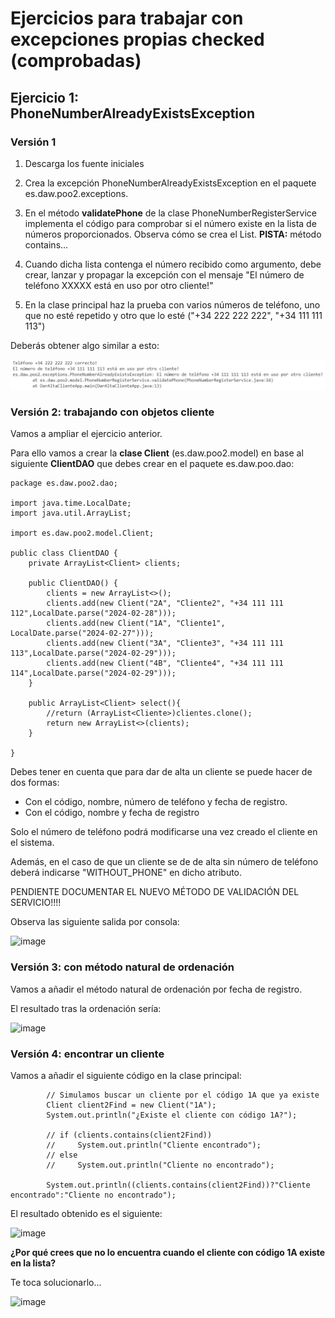 # Ejercicios para trabajar con excepciones propias checked (comprobadas)

## Ejercicio 1: PhoneNumberAlreadyExistsException 

### Versión 1
1. Descarga los fuente iniciales
2. Crea la excepción PhoneNumberAlreadyExistsException en el paquete es.daw.poo2.exceptions.
3. En el método **validatePhone** de la clase PhoneNumberRegisterService implementa el código para comprobar si el número existe en la lista de números proporcionados. Observa cómo se crea el List.
**PISTA:** método contains...

4. Cuando dicha lista contenga el número recibido como argumento, debe crear, lanzar y propagar la excepción con el mensaje "El número de teléfono XXXXX está en uso por otro cliente!"
5. En la clase principal haz la prueba con varios números de teléfono, uno que no esté repetido y otro que lo esté ("+34 222 222 222", "+34 111 111 113") 

Deberás obtener algo similar a esto:

![alt text](image.png)

### Versión 2: trabajando con objetos cliente
Vamos a ampliar el ejercicio anterior.

Para ello vamos a crear la **clase Client** (es.daw.poo2.model) en base al siguiente **ClientDAO** que debes crear en el paquete es.daw.poo.dao:

```
package es.daw.poo2.dao;

import java.time.LocalDate;
import java.util.ArrayList;

import es.daw.poo2.model.Client;

public class ClientDAO {
    private ArrayList<Client> clients;

    public ClientDAO() {
        clients = new ArrayList<>();
        clients.add(new Client("2A", "Cliente2", "+34 111 111 112",LocalDate.parse("2024-02-28")));
        clients.add(new Client("1A", "Cliente1", LocalDate.parse("2024-02-27")));
        clients.add(new Client("3A", "Cliente3", "+34 111 111 113",LocalDate.parse("2024-02-29")));
        clients.add(new Client("4B", "Cliente4", "+34 111 111 114",LocalDate.parse("2024-02-29")));
    }

    public ArrayList<Client> select(){
        //return (ArrayList<Cliente>)clientes.clone();
        return new ArrayList<>(clients);
    }
    
}

```

Debes tener en cuenta que para dar de alta un cliente se puede hacer de dos formas:
- Con el código, nombre, número de teléfono y fecha de registro.
- Con el código, nombre y fecha de registro

Solo el número de teléfono podrá modificarse una vez creado el cliente en el sistema.

Además, en el caso de que un cliente se de de alta sin número de teléfono deberá indicarse "WITHOUT_PHONE" en dicho atributo.

PENDIENTE DOCUMENTAR EL NUEVO MÉTODO DE VALIDACIÓN DEL SERVICIO!!!!

Observa las siguiente salida por consola:

![image](https://github.com/profeMelola/Programacion-05-2023-24/assets/91023374/6bbbd763-d8ac-4f68-8aa3-7ebda4d4a459)

### Versión 3: con método natural de ordenación

Vamos a añadir el método natural de ordenación por fecha de registro.

El resultado tras la ordenación sería:

![image](https://github.com/profeMelola/Programacion-05-2023-24/assets/91023374/73acf25f-1708-4370-bf11-0e908568a067)

### Versión 4: encontrar un cliente

Vamos a añadir el siguiente código en la clase principal:

```
        // Simulamos buscar un cliente por el código 1A que ya existe
        Client client2Find = new Client("1A");
        System.out.println("¿Existe el cliente con código 1A?");

        // if (clients.contains(client2Find))
        //     System.out.println("Cliente encontrado");
        // else
        //     System.out.println("Cliente no encontrado");

        System.out.println((clients.contains(client2Find))?"Cliente encontrado":"Cliente no encontrado");

```

El resultado obtenido es el siguiente:

![image](https://github.com/profeMelola/Programacion-05-2023-24/assets/91023374/c4eeed5a-ea93-427f-ba44-7dc07d9111e5)

**¿Por qué crees que no lo encuentra cuando el cliente con código 1A existe en la lista?**

Te toca solucionarlo...

![image](https://github.com/profeMelola/Programacion-05-2023-24/assets/91023374/bc681369-81a3-4fc5-bddc-efdebc55e691)
